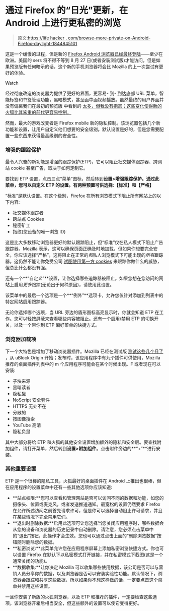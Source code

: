 # 通过 Firefox 的“日光”更新，在 Android 上进行更私密的浏览

> 原文:[https://life hacker . com/browse-more-private-on-Android-Firefox-daylight-1844845101](https://lifehacker.com/browse-more-privately-on-android-with-firefoxs-daylight-1844845101)

这是一个缓慢的过程，但是新的 [Firefox Android 浏览器已经最终登陆](https://play.google.com/store/apps/details?id=org.mozilla.firefox&referrer=adjust_reftag%3Dcn9q1UyeeP9fy%26utm_source%3DProduct%2BMarketing%2B%2528Owned%2Bmedia%2529%26utm_campaign%3Dblog%26utm_content%3Den%26utm_term%3Dandroid-mobile1)——至少在欧洲。美国的 sers 将不得不等到 8 月 27 日(或者安装测试版)才能访问，但是如果预览版有任何暗示的话，这个新的手机浏览器将会比 Mozilla 的上一次尝试有更好的体验。

Watch

经过彻底改造的浏览器为提供了更好的界面，更容易- 到- 到达底部 URL 菜单，智能标签和书签管理功能，黑暗模式，甚至画中画视频播放。虽然最终的用户界面并没有偏离我们在最初的预览版 中看到的 [太多，但我没有抱怨；这些变化使得新的火狐比其笨重的前代更容易控制。](https://lifehacker.com/everything-you-need-to-know-about-firefox-preview-on-an-1835950429) 

然而，最大的游戏改变者是 Firefox mobile 新的隐私控制。该浏览器包括几个新功能和设置，让用户自定义他们想要的安全级别。默认设置是好的，但是您需要配置一些东西来获得最高级别的安全性。

### 增强的跟踪保护

最令人兴奋的新功能是增强的跟踪保护(ETP)，它可以阻止社交媒体跟踪器、跨网站 cookie 甚至广告，取决于如何定制它。

要找到 ETP 设置，点击三点“菜单”图标，然后转到**设置>增强跟踪保护。**通过此菜单，您可以自定义 ETP 的设置。有两种预置可供选择:**【标准】**和**【严格】**

“标准”是默认设置。在这个级别，Firefox 在所有浏览模式下阻止所有网站上的以下内容:

*   社交媒体跟踪者
*   跨站点 Cookies
*   秘密矿工
*   指纹(您设备的唯一浏览 ID)

这是比大多数移动浏览器更好的默认跟踪阻止，但“标准”仅在私人模式下阻止广告跟踪器。Mozilla 表示，这可以确保页面正确及时地加载，但如果你想要完全安全，你应该选择“严格”，这将阻止在正常的*和*私人浏览模式下可能出现的*所有*跟踪器。这仍然不能让你免受公司 [试图使用第一方 cookies](https://martechseries.com/mts-insights/guest-authors/a-new-cookie-less-id) 来跟踪你做什么的威胁，但总比什么都没有强。

还有一个**“自定义”**设置，让你选择哪些追踪器被阻止。如果您想在您访问的网站上启用*更多*跟踪(无论出于何种原因)，请使用此设置。

该菜单中的最后一个选项是一个**“例外”**选项卡，允许您仅针对添加到列表中的特定网站启用跟踪器。

无论你选择哪个选项，当 URL 旁边的盾形图标高亮显示时，你就会知道 ETP 在工作。您可以轻按屏蔽来查看哪些内容被阻止。还有一个启用/禁用 ETP 的切换开关，以及一个带你到 ETP 偏好菜单的快捷方式。

### 浏览器加载项

下一个大特色是增加了移动浏览器插件。Mozilla 已经在测试版 [测试这些几个月了](https://lifehacker.com/how-to-install-the-best-firefox-extensions-on-android-1842922161) ，从 uBlock Origin 开始；发布时，该应用程序中有九个插件可供使用，Mozilla 推荐的桌面插件列表中的 m 个应用程序可能会在某个时候出现。F 或者现在可以安装:

*   子块来源
*   黑暗读者
*   隐私獾
*   NoScript 安全套件
*   HTTPS 无处不在
*   分散的
*   按图像搜索
*   YouTube 高清
*   隐私负鼠

其中大部分将给 ETP 和火狐的其他安全设置增加额外的隐私和安全层。要查找附加组件，请打开菜单，然后转到**设置>附加组件**。点击附件旁边的**“+”**进行安装。

### 其他重要设置

ETP 是一个很棒的隐私工具，火狐最好的桌面插件在 Android 上推出也很棒，但在应用程序的设置菜单中还有一些其他选项你应该知道:

*   **站点权限:**您可以查看和管理网站是否可以访问不同的数据和功能，如您的摄像头、位置或麦克风，或者发送推送通知。最宽松的设置仍然要求 Firefox 在允许所述访问之前首先请求许可，但是你可以选择自动阻止许可请求，并且在某些情况下完全禁用它们。
*   **退出时删除数据:**启用此选项可让您选择当您关闭应用程序时，哪些数据会从您的设备和浏览器的历史记录中自动删除。请注意，您必须点击菜单中的“退出”按钮，此操作才会生效。您也可以通过点击上面的“删除浏览数据”按钮随时删除您的数据。
*   **私密浏览:**此菜单允许您在应用程序屏幕上添加私密浏览快捷方式。你也可以设置 Firefox 在默认下以私密模式打开链接，并在私密模式下截图(这是一个通常关闭的功能)。
*   **数据收集:**让你决定 Mozilla 可以收集哪些使用数据，该公司是否可以与营销人员分享你的数据，以及浏览器是否可以安装实验性功能。默认情况下，浏览器会跟踪和共享这些数据，所以如果你不想这样做的话，一定要点击这个菜单并禁用这些设置。

一旦你安装了新版的火狐浏览器，以及 ETP 和推荐的插件，一定要检查这些选项。该浏览器开箱后相当安全，但这些额外的设置可以使它变得更好。